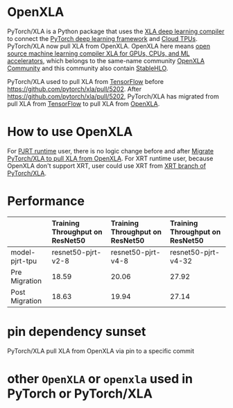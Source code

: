 # OpenXLA

PyTorch/XLA is a Python package that uses the [XLA deep learning
compiler](https://www.tensorflow.org/xla) to connect the [PyTorch deep learning
framework](https://pytorch.org/) and [Cloud
TPUs](https://cloud.google.com/tpu/). PyTorch/XLA now pull XLA from OpenXLA. 
OpenXLA here means [open source machine learning compiler XLA for GPUs, CPUs, and ML accelerators](https://github.com/openxla/xla), 
which belongs to the same-name community [OpenXLA Community](https://github.com/openxla) and this community also contain [StableHLO](https://github.com/openxla/stablehlo).

PyTorch/XLA used to pull XLA from [TensorFlow](https://github.com/tensorflow/tensorflow/tree/master/tensorflow/compiler/xla) before https://github.com/pytorch/xla/pull/5202.
After https://github.com/pytorch/xla/pull/5202, PyTorch/XLA has migrated from pull XLA from [TensorFlow](https://github.com/tensorflow/tensorflow/tree/master/tensorflow/compiler/xla)
to pull XLA from [OpenXLA](https://github.com/openxla/xla).


# How to use OpenXLA

For [PJRT runtime](https://github.com/pytorch/xla/blob/master/docs/pjrt.md) user,
there is no logic change before and after [Migrate PyTorch/XLA to pull XLA from OpenXLA](https://github.com/pytorch/xla/pull/5202).
For XRT runtime user, because OpenXLA don't support XRT, user could use XRT from [XRT branch of PyTorch/XLA](https://github.com/pytorch/xla/tree/xrt).


# Performance
||Training Throughput on ResNet50|Training Throughput on ResNet50 |Training Throughput on ResNet50 |
| :------------  | :------------  | :------------  | :------------  |
| model-pjrt-tpu  | resnet50-pjrt-v2-8 | resnet50-pjrt-v4-8 | resnet50-pjrt-v4-32 |
| Pre Migration  | 18.59    | 20.06 | 27.92 |
| Post Migration | 18.63    | 19.94 | 27.14 |


# pin dependency sunset
PyTorch/XLA pull XLA from OpenXLA via pin to a specific commit

# other `OpenXLA` or `openxla` used in PyTorch or PyTorch/XLA

